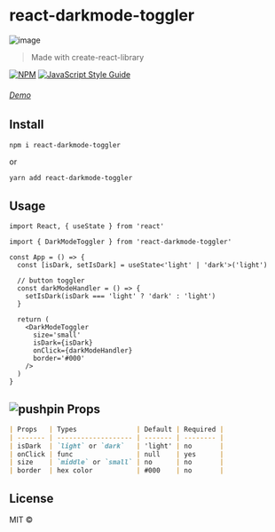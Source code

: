 # react-darkmode-toggler

![image](https://i.ibb.co/bXQSN4f/dark.gif)

> Made with create-react-library

[![NPM](https://img.shields.io/npm/v/darkmode.svg)](https://www.npmjs.com/package/react-darkmode-toggler) [![JavaScript Style Guide](https://img.shields.io/badge/code_style-standard-brightgreen.svg)](https://standardjs.com)

###### [Demo](https://lifeeric.github.io/react-darkmode-toggler/)

## Install

```bash
npm i react-darkmode-toggler
```

or

```bash
yarn add react-darkmode-toggler
```

## Usage

```tsx
import React, { useState } from 'react'

import { DarkModeToggler } from 'react-darkmode-toggler'

const App = () => {
  const [isDark, setIsDark] = useState<'light' | 'dark'>('light')

  // button toggler
  const darkModeHandler = () => {
    setIsDark(isDark === 'light' ? 'dark' : 'light')
  }

  return (
    <DarkModeToggler
      size='small'
      isDark={isDark}
      onClick={darkModeHandler}
      border='#000'
    />
  )
}
```

## [](https://github.com/lifeeric)![pushpin](https://github.githubassets.com/images/icons/emoji/unicode/1f4cc.png) Props

```markdown
| Props   | Types               | Default | Required |
| ------- | ------------------- | ------- | -------- |
| isDark  | `light` or `dark`   | 'light' | no       |
| onClick | func                | null    | yes      |
| size    | `middle` or `small` | no      | no       |
| border  | hex color           | #000    | no       |
```

## License

MIT © [](https://github.com/)
